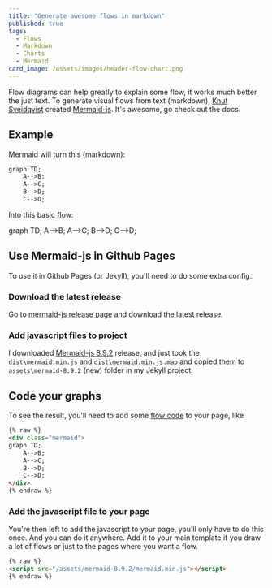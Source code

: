 ```yaml
---
title: "Generate awesome flows in markdown"
published: true
tags:
  - Flows
  - Markdown
  - Charts
  - Mermaid
card_image: /assets/images/header-flow-chart.png
---
```


Flow diagrams can help greatly to explain some flow, it works much better the just text. To generate visual flows from text (markdown), [Knut Sveidqvist](https://github.com/knsv) created [Mermaid-js](https://mermaid-js.github.io/mermaid/#/). It's awesome, go check out the docs.

## Example

Mermaid will turn this (markdown):

```Markdown
graph TD;
    A-->B;
    A-->C;
    B-->D;
    C-->D;
```

Into this basic flow:

<div class="mermaid">
graph TD;
    A-->B;
    A-->C;
    B-->D;
    C-->D;
</div>

## Use Mermaid-js in Github Pages

To use it in Github Pages (or Jekyll), you'll need to do some extra config.

### Download the latest release

Go to [mermaid-js release page](https://github.com/mermaid-js/mermaid/releases) and download the latest release.

### Add javascript files to project

I downloaded [Mermaid-js 8.9.2](https://github.com/mermaid-js/mermaid/releases/tag/8.9.2) release, and just took the `dist\mermaid.min.js` and `dist\mermaid.min.js.map` and copied them to `assets\mermaid-8.9.2` (new) folder in my Jekyll project.

## Code your graphs

To see the result, you'll need to add some [flow code](https://mermaid-js.github.io/mermaid/#/n00b-syntaxReference) to your page, like

```Markdown
{% raw %}
<div class="mermaid">
graph TD;
    A-->B;
    A-->C;
    B-->D;
    C-->D;
</div>
{% endraw %}
```

### Add the javascript file to your page

You're then left to add the javascript to your page, you'll only have to do this once. And you can do it anywhere. Add it to your main template if you draw a lot of flows or just to the pages where you want a flow.

```Markdown
{% raw %}
<script src="/assets/mermaid-8.9.2/mermaid.min.js"></script>
{% endraw %}
```

<script src="{{ "/assets/mermaid-8.9.2/mermaid.min.js" | relative_url }}"></script>
